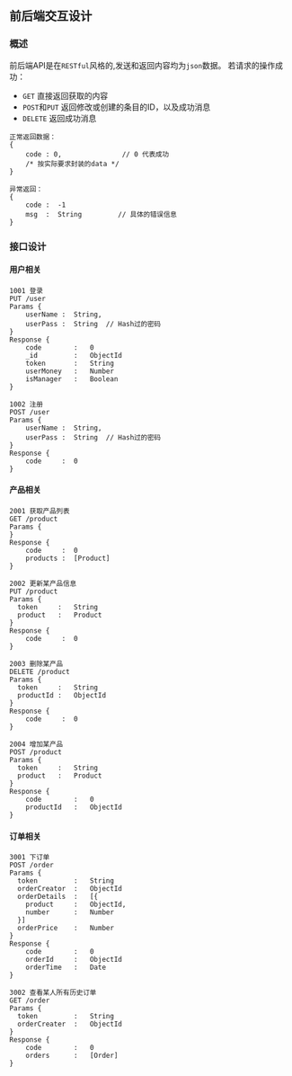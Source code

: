 ## 前后端交互设计

### 概述

前后端API是在`RESTful`风格的,发送和返回内容均为`json`数据。
若请求的操作成功：

- `GET` 直接返回获取的内容
- `POST`和`PUT` 返回修改或创建的条目的ID，以及成功消息
- `DELETE` 返回成功消息

```
正常返回数据：
{
    code : 0,		        // 0 代表成功
    /* 按实际要求封装的data */
}
```

```
异常返回：
{
	code :	-1
  	msg	 :  String		   // 具体的错误信息
}
```

### 接口设计

#### 用户相关

```
1001 登录
PUT	/user
Params {
	userName :	String,
	userPass :	String	// Hash过的密码
}
Response {
	code  		: 	0
	_id			:	ObjectId
	token 		: 	String
	userMoney	:	Number
	isManager	:	Boolean
}
```

```
1002 注册
POST /user
Params {
	userName :	String,
	userPass :	String	// Hash过的密码
}
Response {
	code	 :	0
}
```

#### 产品相关

```
2001 获取产品列表
GET /product
Params {
}
Response {
	code	 :	0
	products :	[Product]
}
```

```
2002 更新某产品信息
PUT /product
Params {
  token 	:	String
  product	:	Product
}
Response {
	code	 :	0
}
```

```
2003 删除某产品
DELETE /product
Params {
  token 	:	String
  productId	:	ObjectId
}
Response {
	code	 :	0
}
```

```
2004 增加某产品
POST /product
Params {
  token 	:	String
  product	:	Product
}
Response {
	code	 	:	0
	productId	:	ObjectId
}
```

#### 订单相关

```
3001 下订单
POST /order
Params {
  token 		:	String
  orderCreator	:	ObjectId
  orderDetails	: 	[{
    product     :   ObjectId,
    number      :   Number
  }]
  orderPrice	:	Number
}
Response {
	code	 	:	0
	orderId		:	ObjectId
	orderTime	:	Date
}
```

```
3002 查看某人所有历史订单
GET /order
Params {
  token 		:	String
  orderCreater	:	ObjectId
}
Response {
	code	 	:	0
	orders		:	[Order]
}
```

